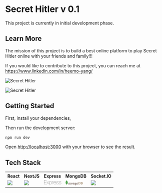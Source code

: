 
# Secret Hitler v 0.1
This project is currently in initial development phase. 

## Learn More
The mission of this project is to build a best online platform to play Secret Hitler online with your friends and family!!!

If you would like to contribute to this project, you can reach me at https://www.linkedin.com/in/heemo-yang/

![Secret Hitler](https://i.imgur.com/GXToKtN.jpg)

![Secret Hitler](https://i.imgur.com/xhbAgBd.jpg)

## Getting Started

First, install your dependencies,

Then run the development server:

```bash
npm run dev
```

Open [http://localhost:3000](http://localhost:3000) with your browser to see the result.

## Tech Stack
<table>
  <tr> 
    <th>React</th>
    <th>NextJS</th>
    <th>Express</th>
    <th>MongoDB</th>
    <th>Socket.IO</th>
  </tr>
  <tr>
    <td>
      <img width="55" src="https://raw.githubusercontent.com/gilbarbara/logos/master/logos/react.svg"/> 
    </td>      
    <td>
      <img width="55" src="https://raw.githubusercontent.com/gilbarbara/logos/master/logos/nextjs.svg"/>
    </td>      
    <td>
      <img width="55" src="https://raw.githubusercontent.com/gilbarbara/logos/master/logos/express.svg"/>
    </td>      
    <td>
      <img width="55" src="https://raw.githubusercontent.com/gilbarbara/logos/master/logos/mongodb.svg"/>
    </td>   
    <td>
      <img width="55" src="https://raw.githubusercontent.com/gilbarbara/logos/master/logos/socket.io.svg"/>
    </td>   
  </tr>
</div>
